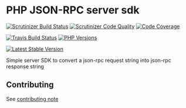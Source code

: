 # PHP JSON-RPC server sdk
[![Scrutinizer Build Status](https://img.shields.io/scrutinizer/build/g/yoanm/php-jsonrpc-server-sdk.svg?label=Scrutinizer)](https://scrutinizer-ci.com/g/yoanm/php-jsonrpc-server-sdk/?branch=master) [![Scrutinizer Code Quality](https://img.shields.io/scrutinizer/g/yoanm/php-jsonrpc-server-sdk.svg?label=Code%20quality)](https://scrutinizer-ci.com/g/yoanm/php-jsonrpc-server-sdk/?branch=master) [![Code Coverage](https://img.shields.io/scrutinizer/coverage/g/yoanm/php-jsonrpc-server-sdk.svg?label=Coverage)](https://scrutinizer-ci.com/g/yoanm/php-jsonrpc-server-sdk/?branch=master)

[![Travis Build Status](https://img.shields.io/travis/yoanm/php-jsonrpc-server-sdk/master.svg?label=travis)](https://travis-ci.org/yoanm/php-jsonrpc-server-sdk) [![PHP Versions](https://img.shields.io/badge/php-7.0%20%2F%207.1%20%2F%207.2-8892BF.svg)](https://php.net/)

[![Latest Stable Version](https://img.shields.io/packagist/v/yoanm/jsonrpc-server-sdk.svg)](https://packagist.org/packages/yoanm/jsonrpc-server-sdk)

Simple server SDK to convert a json-rpc request string into json-rpc response string

## Contributing
See [contributing note](./CONTRIBUTING.md)
